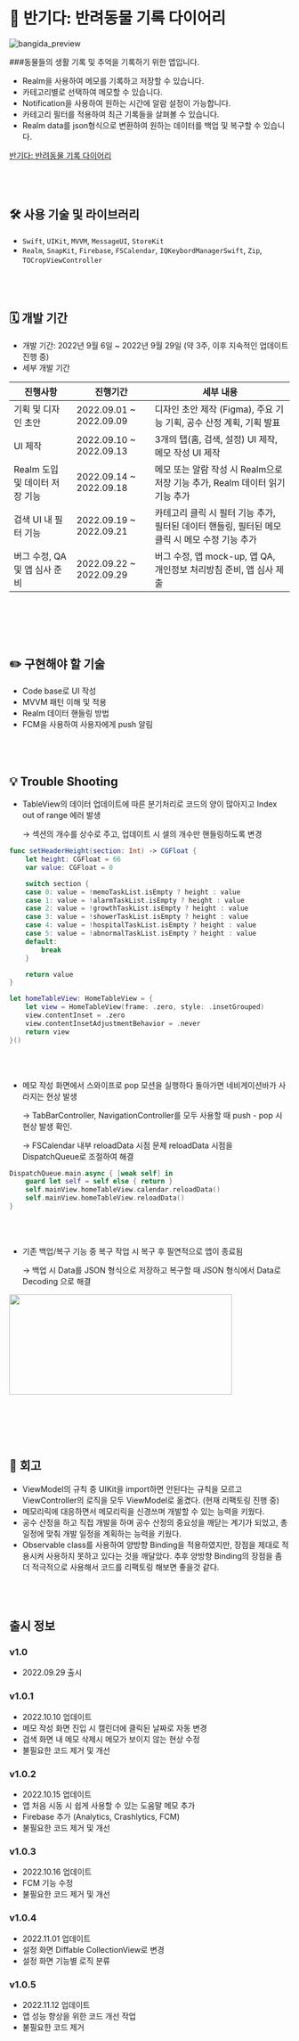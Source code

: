 # 🐶 반기다: 반려동물 기록 다이어리

![bangida_preview](https://user-images.githubusercontent.com/88874280/207097533-477e217a-defc-44f4-a658-ee9d81552504.png)

###동물들의 생활 기록 및 추억을 기록하기 위한 앱입니다. 

- Realm을 사용하여 메모를 기록하고 저장할 수 있습니다.
- 카테고리별로 선택하여 메모할 수 있습니다.
- Notification을 사용하여 원하는 시간에 알람 설정이 가능합니다.
- 카테고리 필터를 적용하여 최근 기록들을 살펴볼 수 있습니다.
- Realm data를 json형식으로 변환하여 원하는 데이터를 백업 및 복구할 수 있습니다.

[‎반기다: 반려동물 기록 다이어리](https://apps.apple.com/kr/app/BangiDaApp/id6443524869)
</br><br/>
</br><br/>
## 🛠️ 사용 기술 및 라이브러리

- `Swift`, `UIKit`, `MVVM`, `MessageUI`, `StoreKit`
- `Realm`, `SnapKit`, `Firebase`, `FSCalendar`, `IQKeybordManagerSwift`, `Zip`, `TOCropViewController`
</br><br/>
</br><br/>
## 🗓️ 개발 기간

- 개발 기간: 2022년 9월 6일 ~ 2022년 9월 29일 (약 3주, 이후 지속적인 업데이트 진행 중)
- 세부 개발 기간

| 진행사항 | 진행기간 | 세부 내용 |
| --- | --- | --- |
| 기획 및 디자인 초안 | 2022.09.01 ~ 2022.09.09 | 디자인 초안 제작 (Figma), 주요 기능 기획, 공수 산정 계획, 기획 발표 |
| UI 제작 | 2022.09.10 ~ 2022.09.13 | 3개의 탭(홈, 검색, 설정) UI 제작, 메모 작성 UI 제작 |
| Realm 도입 및 데이터 저장 기능 | 2022.09.14 ~ 2022.09.18 | 메모 또는 알람 작성 시 Realm으로 저장 기능 추가, Realm 데이터 읽기 기능 추가 |
| 검색 UI 내 필터 기능 | 2022.09.19 ~ 2022.09.21 | 카테고리 클릭 시 필터 기능 추가, 필터된 데이터 핸들링, 필터된 메모 클릭 시 메모 수정 기능 추가 |
| 버그 수정, QA 및 앱 심사 준비 | 2022.09.22 ~ 2022.09.29 | 버그 수정, 앱 mock-up, 앱 QA, 개인정보 처리방침 준비, 앱 심사 제출 |

</br><br/>
</br><br/>
## ✏️ 구현해야 할 기술

- Code base로 UI 작성
- MVVM 패턴 이해 및 적용
- Realm 데이터 핸들링 방법
- FCM을 사용하여 사용자에게 push 알림
</br><br/>
</br><br/>
## 💡 Trouble Shooting

- TableView의 데이터 업데이트에 따른 분기처리로 코드의 양이 많아지고 Index out of range 에러 발생
    
    → 섹션의 개수를 상수로 주고, 업데이트 시 셀의 개수만 핸들링하도록 변경
    

```swift
func setHeaderHeight(section: Int) -> CGFloat {
    let height: CGFloat = 66
    var value: CGFloat = 0

    switch section {
    case 0: value = !memoTaskList.isEmpty ? height : value
    case 1: value = !alarmTaskList.isEmpty ? height : value
    case 2: value = !growthTaskList.isEmpty ? height : value
    case 3: value = !showerTaskList.isEmpty ? height : value
    case 4: value = !hospitalTaskList.isEmpty ? height : value
    case 5: value = !abnormalTaskList.isEmpty ? height : value
    default:
        break
    }

    return value
}
```

```swift
let homeTableView: HomeTableView = {
    let view = HomeTableView(frame: .zero, style: .insetGrouped)
    view.contentInset = .zero
    view.contentInsetAdjustmentBehavior = .never
    return view
}()
```
</br><br/>
- 메모 작성 화면에서 스와이프로 pop 모션을 실행하다 돌아가면 네비게이션바가 사라지는 현상 발생
    
    → TabBarController, NavigationController를 모두 사용할 때 push - pop 시 현상 발생 확인. 
    
    → FSCalendar 내부 reloadData 시점 문제 reloadData 시점을 DispatchQueue로 조절하여 해결
    

```swift
DispatchQueue.main.async { [weak self] in
    guard let self = self else { return }
    self.mainView.homeTableView.calendar.reloadData()
    self.mainView.homeTableView.reloadData()
}
```
</br><br/>
- 기존 백업/복구 기능 중 복구 작업 시 복구 후 필연적으로 앱이 종료됨
    
    → 백업 시 Data를 JSON 형식으로 저장하고 복구할 때 JSON 형식에서 Data로 Decoding 으로 해결
    

<img src="https://user-images.githubusercontent.com/88874280/207098187-e0e0d175-a916-4b4e-bb72-0b9c1eb698a1.png"  width="400" height="180"/>

</br><br/>
</br><br/>
## 🤔 회고

- ViewModel의 규칙 중 UIKit을 import하면 안된다는 규칙을 모르고 ViewController의 로직을 모두 ViewModel로 옮겼다. (현재 리팩토링 진행 중)
- 메모리릭에 대응하면서 메모리릭을 신경쓰며 개발할 수 있는 능력을 키웠다.
- 공수 산정을 하고 직접 개발을 하며 공수 산정의 중요성을 깨닫는 계기가 되었고, 총 일정에 맞춰 개발 일정을 계획하는 능력을 키웠다.
- Observable class를 사용하여 양방향 Binding을 적용하였지만, 장점을 제대로 적용시켜 사용하지 못하고 있다는 것을 깨달았다. 추후 양방향 Binding의 장점을 좀 더 적극적으로 사용해서 코드를 리팩토링 해보면 좋을것 같다.
</br><br/>
</br><br/>
## 출시 정보

### v1.0

- 2022.09.29 출시

### v1.0.1

- 2022.10.10 업데이트
- 메모 작성 화면 진입 시 캘린더에 클릭된 날짜로 자동 변경
- 검색 화면 내 메모 삭제시 메모가 보이지 않는 현상 수정
- 불필요한 코드 제거 및 개선

### v1.0.2

- 2022.10.15 업데이트
- 앱 처음 시동 시 쉽게 사용할 수 있는 도움말 메모 추가
- Firebase 추가 (Analytics, Crashlytics, FCM)
- 불필요한 코드 제거 및 개선

### v1.0.3

- 2022.10.16 업데이트
- FCM 기능 수정
- 불필요한 코드 제거 및 개선

### v1.0.4

- 2022.11.01 업데이트
- 설정 화면 Diffable CollectionView로 변경
- 설정 화면 기능별 로직 분류

### v1.0.5

- 2022.11.12 업데이트
- 앱 성능 향상을 위한 코드 개선 작업
- 불필요한 코드 제거
</br><br/>
